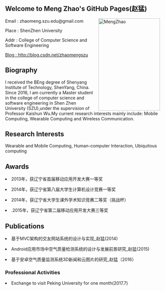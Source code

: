 
## Welcome to Meng Zhao's GitHub Pages(赵猛)


<img src="https://MengZhao2017.github.io/zm1.jpg" width="200" height="300" align="right" alt="MengZhao"/>


<p align="left">Email : zhaomeng.szu.edu@gmail.com</p>
<p align="left">Place : ShenZhen University</p>
<p align="left">Addr : College of Computer Science and Software Engineering </p>
<p><a href=" http://blog.csdn.net/zhaomengszu">Blog : http://blog.csdn.net/zhaomengszu</a></p>



## Biography
I received the BEng degree of Shenyang Institute of Technology, ShenYang, China. Since 2016, I am currently a Master student in the college of computer science and software engineering in Shen Zhen University (SZU),under the supervision of Professor Kaishun Wu.My current research interests mainly include: Mobile Computing, Wearable Computing and Wireless Communication. 


## Research Interests
Wearable and Mobile Computing, Human-computer Interaction, Ubiquitous computing

## Awards
<p><li>2013年，获辽宁省首届移动应用开发大赛一等奖</li></p>
<p><li>2014年，获辽宁省第八届大学生计算机设计竞赛一等奖</li></p>
<p><li>2014年，获辽宁省大学生课外学术知识竞赛二等奖（挑战杯）</li></p>
<p><li>.2015年，获辽宁省第二届移动应用开发大赛三等奖</li></p>

## Publications
<p><li>基于MVC架构的交友网站系统的设计与实现_赵猛(2014)</li></p>
<p><li>Android应用市场中空气质量检测系统的设计与发展前景研究_赵猛(2015)</li></p>
<p><li>基于安卓空气质量监测系统3D新闻和云图片的研究_赵猛（2016）</li></P>




### Professional Activities

<li>Exchange to visit Peking University for one month(2017.7)</li>
